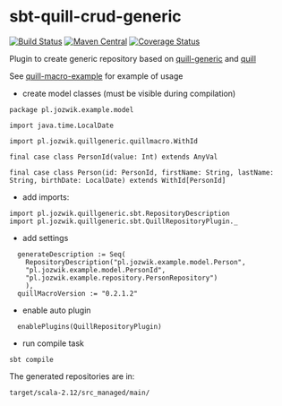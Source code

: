 # sbt-quill-crud-generic

[![Build Status](https://travis-ci.org/ajozwik/sbt-quill-crud-generic.svg?branch=master)](https://travis-ci.org/ajozwik/sbt-quill-crud-generic)
[![Maven Central](https://maven-badges.herokuapp.com/maven-central/com.github.ajozwik/sbt-quill-crud-generic/badge.svg)](https://maven-badges.herokuapp.com/maven-central/com.github.ajozwik/sbt-quill-crud-generic)
[![Coverage Status](https://coveralls.io/repos/github/ajozwik/sbt-quill-crud-generic/badge.svg?branch=master)](https://coveralls.io/github/ajozwik/sbt-quill-crud-generic?branch=master)

Plugin to create generic repository based on [quill-generic](https://github.com/ajozwik/quill-generic) and [quill](https://github.com/getquill/quill)

See [quill-macro-example](https://github.com/ajozwik/quill-macro-example) for example of usage

- create model classes (must be visible during compilation)

```
package pl.jozwik.example.model

import java.time.LocalDate

import pl.jozwik.quillgeneric.quillmacro.WithId

final case class PersonId(value: Int) extends AnyVal

final case class Person(id: PersonId, firstName: String, lastName: String, birthDate: LocalDate) extends WithId[PersonId]
```

- add imports:
```
import pl.jozwik.quillgeneric.sbt.RepositoryDescription
import pl.jozwik.quillgeneric.sbt.QuillRepositoryPlugin._
```
- add settings
```
  generateDescription := Seq(
    RepositoryDescription("pl.jozwik.example.model.Person",
    "pl.jozwik.example.model.PersonId",
    "pl.jozwik.example.repository.PersonRepository")
    ),
  quillMacroVersion := "0.2.1.2"
```

- enable auto plugin

```
  enablePlugins(QuillRepositoryPlugin)
```

- run compile task

```
sbt compile
```

The generated repositories are in:
```
target/scala-2.12/src_managed/main/
```

